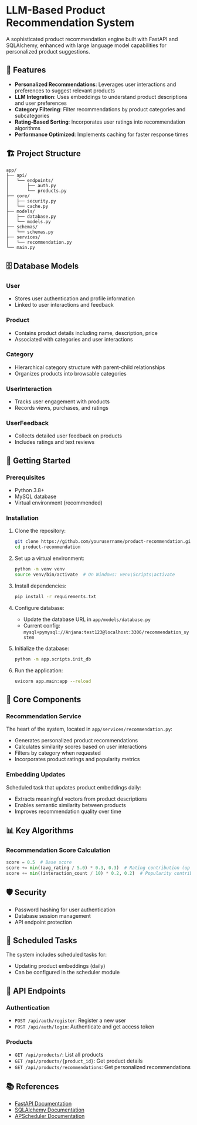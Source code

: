 # LLM-Based Product Recommendation System

A sophisticated product recommendation engine built with FastAPI and SQLAlchemy, enhanced with large language model capabilities for personalized product suggestions.

## 🌟 Features

- **Personalized Recommendations**: Leverages user interactions and preferences to suggest relevant products
- **LLM Integration**: Uses embeddings to understand product descriptions and user preferences
- **Category Filtering**: Filter recommendations by product categories and subcategories
- **Rating-Based Sorting**: Incorporates user ratings into recommendation algorithms
- **Performance Optimized**: Implements caching for faster response times

## 🏗️ Project Structure

```
app/
├── api/
│   └── endpoints/
│       ├── auth.py
│       └── products.py
├── core/
│   ├── security.py
│   └── cache.py
├── models/
│   ├── database.py
│   └── models.py
├── schemas/
│   └── schemas.py
├── services/
│   └── recommendation.py
└── main.py
```

## 🗄️ Database Models

### User
- Stores user authentication and profile information
- Linked to user interactions and feedback

### Product
- Contains product details including name, description, price
- Associated with categories and user interactions

### Category
- Hierarchical category structure with parent-child relationships
- Organizes products into browsable categories

### UserInteraction
- Tracks user engagement with products
- Records views, purchases, and ratings

### UserFeedback
- Collects detailed user feedback on products
- Includes ratings and text reviews

## 🚀 Getting Started

### Prerequisites
- Python 3.8+
- MySQL database
- Virtual environment (recommended)

### Installation

1. Clone the repository:
   ```bash
   git clone https://github.com/yourusername/product-recommendation.git
   cd product-recommendation
   ```

2. Set up a virtual environment:
   ```bash
   python -m venv venv
   source venv/bin/activate  # On Windows: venv\Scripts\activate
   ```

3. Install dependencies:
   ```bash
   pip install -r requirements.txt
   ```

4. Configure database:
   - Update the database URL in `app/models/database.py`
   - Current config: `mysql+pymysql://Anjana:test123@localhost:3306/recommendation_system`

5. Initialize the database:
   ```bash
   python -m app.scripts.init_db
   ```

6. Run the application:
   ```bash
   uvicorn app.main:app --reload
   ```

## 🔧 Core Components

### Recommendation Service
The heart of the system, located in `app/services/recommendation.py`:
- Generates personalized product recommendations
- Calculates similarity scores based on user interactions
- Filters by category when requested
- Incorporates product ratings and popularity metrics

### Embedding Updates
Scheduled task that updates product embeddings daily:
- Extracts meaningful vectors from product descriptions
- Enables semantic similarity between products
- Improves recommendation quality over time

## 📊 Key Algorithms

### Recommendation Score Calculation
```python
score = 0.5  # Base score
score += min((avg_rating / 5.0) * 0.3, 0.3)  # Rating contribution (up to 0.3)
score += min((interaction_count / 10) * 0.2, 0.2)  # Popularity contribution (up to 0.2)
```

## 🛡️ Security

- Password hashing for user authentication
- Database session management
- API endpoint protection

## 🔄 Scheduled Tasks

The system includes scheduled tasks for:
- Updating product embeddings (daily)
- Can be configured in the scheduler module

## 📝 API Endpoints

### Authentication
- `POST /api/auth/register`: Register a new user
- `POST /api/auth/login`: Authenticate and get access token

### Products
- `GET /api/products/`: List all products
- `GET /api/products/{product_id}`: Get product details
- `GET /api/products/recommendations`: Get personalized recommendations

## 📚 References

- [FastAPI Documentation](https://fastapi.tiangolo.com/)
- [SQLAlchemy Documentation](https://docs.sqlalchemy.org/)
- [APScheduler Documentation](https://apscheduler.readthedocs.io/)

